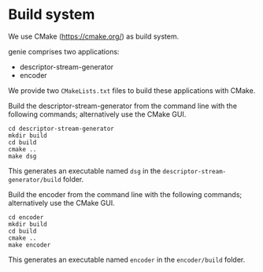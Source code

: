 # Build system

We use CMake (https://cmake.org/) as build system.

genie comprises two applications:

* descriptor-stream-generator
* encoder

We provide two ``CMakeLists.txt`` files to build these applications with CMake.

Build the descriptor-stream-generator from the command line with the following commands; alternatively use the CMake GUI.

    cd descriptor-stream-generator
    mkdir build
    cd build
    cmake ..
    make dsg

This generates an executable named ``dsg`` in the ``descriptor-stream-generator/build`` folder.

Build the encoder from the command line with the following commands; alternatively use the CMake GUI.

    cd encoder
    mkdir build
    cd build
    cmake ..
    make encoder

This generates an executable named ``encoder`` in the ``encoder/build`` folder.
